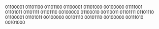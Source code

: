01100001 01101100 01101100 01100001 01101000 00100000 01111001 01101011 01101111 01101110 00100000 01100010 00110011 01101111 01101110 01100001 01101011 00100000 00101110 00101110 00100000 00111010 00101000 